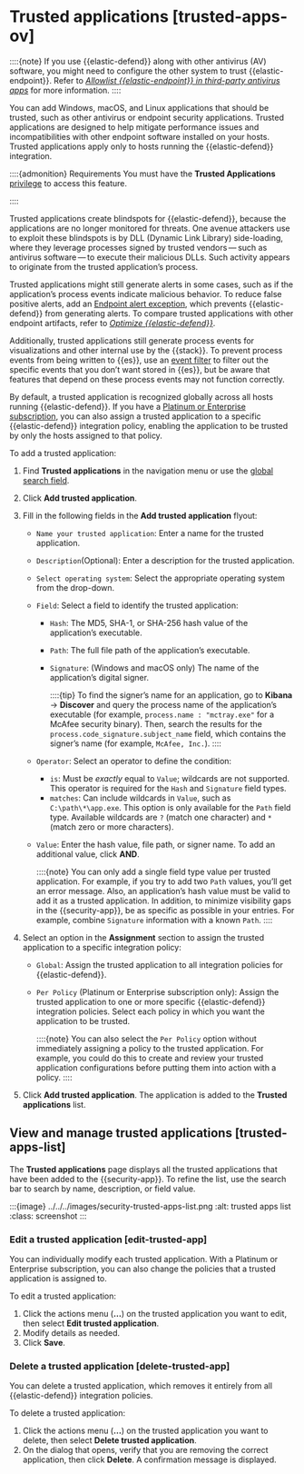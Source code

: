 # Trusted applications [trusted-apps-ov]

::::{note}
If you use {{elastic-defend}} along with other antivirus (AV) software, you might need to configure the other system to trust {{elastic-endpoint}}. Refer to [*Allowlist {{elastic-endpoint}} in third-party antivirus apps*](../../../solutions/security/manage-elastic-defend/allowlist-elastic-endpoint-in-third-party-antivirus-apps.md) for more information.
::::


You can add Windows, macOS, and Linux applications that should be trusted, such as other antivirus or endpoint security applications. Trusted applications are designed to help mitigate performance issues and incompatibilities with other endpoint software installed on your hosts. Trusted applications apply only to hosts running the {{elastic-defend}} integration.

::::{admonition} Requirements
You must have the **Trusted Applications** [privilege](../../../solutions/security/configure-elastic-defend/elastic-defend-feature-privileges.md) to access this feature.

::::


Trusted applications create blindspots for {{elastic-defend}}, because the applications are no longer monitored for threats. One avenue attackers use to exploit these blindspots is by DLL (Dynamic Link Library) side-loading, where they leverage processes signed by trusted vendors — such as antivirus software — to execute their malicious DLLs. Such activity appears to originate from the trusted application’s process.

Trusted applications might still generate alerts in some cases, such as if the application’s process events indicate malicious behavior. To reduce false positive alerts, add an [Endpoint alert exception](../../../solutions/security/detect-and-alert/add-manage-exceptions.md#endpoint-rule-exceptions), which prevents {{elastic-defend}} from generating alerts. To compare trusted applications with other endpoint artifacts, refer to [*Optimize {{elastic-defend}}*](../../../solutions/security/manage-elastic-defend/optimize-elastic-defend.md).

Additionally, trusted applications still generate process events for visualizations and other internal use by the {{stack}}. To prevent process events from being written to {{es}}, use an [event filter](../../../solutions/security/manage-elastic-defend/event-filters.md) to filter out the specific events that you don’t want stored in {{es}}, but be aware that features that depend on these process events may not function correctly.

By default, a trusted application is recognized globally across all hosts running {{elastic-defend}}. If you have a [Platinum or Enterprise subscription](https://www.elastic.co/pricing), you can also assign a trusted application to a specific {{elastic-defend}} integration policy, enabling the application to be trusted by only the hosts assigned to that policy.

To add a trusted application:

1. Find **Trusted applications** in the navigation menu or use the [global search field](/explore-analyze/find-and-organize/find-apps-and-objects.md).
2. Click **Add trusted application**.
3. Fill in the following fields in the **Add trusted application** flyout:

    * `Name your trusted application`: Enter a name for the trusted application.
    * `Description`(Optional): Enter a description for the trusted application.
    * `Select operating system`: Select the appropriate operating system from the drop-down.
    * `Field`: Select a field to identify the trusted application:

        * `Hash`: The MD5, SHA-1, or SHA-256 hash value of the application’s executable.
        * `Path`: The full file path of the application’s executable.
        * `Signature`: (Windows and macOS only) The name of the application’s digital signer.

            ::::{tip}
            To find the signer’s name for an application, go to **Kibana** → **Discover** and query the process name of the application’s executable (for example, `process.name : "mctray.exe"` for a McAfee security binary). Then, search the results for the `process.code_signature.subject_name` field, which contains the signer’s name (for example, `McAfee, Inc.`).
            ::::

    * `Operator`: Select an operator to define the condition:

        * `is`: Must be *exactly* equal to `Value`; wildcards are not supported. This operator is required for the `Hash` and `Signature` field types.
        * `matches`: Can include wildcards in `Value`, such as `C:\path\*\app.exe`. This option is only available for the `Path` field type. Available wildcards are `?` (match one character) and `*` (match zero or more characters).

    * `Value`: Enter the hash value, file path, or signer name. To add an additional value, click **AND**.

        ::::{note}
        You can only add a single field type value per trusted application. For example, if you try to add two `Path` values, you’ll get an error message. Also, an application’s hash value must be valid to add it as a trusted application. In addition, to minimize visibility gaps in the {{security-app}}, be as specific as possible in your entries. For example, combine `Signature` information with a known `Path`.
        ::::

4. Select an option in the **Assignment** section to assign the trusted application to a specific integration policy:

    * `Global`: Assign the trusted application to all integration policies for {{elastic-defend}}.
    * `Per Policy` (Platinum or Enterprise subscription only): Assign the trusted application to one or more specific {{elastic-defend}} integration policies. Select each policy in which you want the application to be trusted.

        ::::{note}
        You can also select the `Per Policy` option without immediately assigning a policy to the trusted application. For example, you could do this to create and review your trusted application configurations before putting them into action with a policy.
        ::::

5. Click **Add trusted application**. The application is added to the **Trusted applications** list.


## View and manage trusted applications [trusted-apps-list]

The **Trusted applications** page displays all the trusted applications that have been added to the {{security-app}}. To refine the list, use the search bar to search by name, description, or field value.

:::{image} ../../../images/security-trusted-apps-list.png
:alt: trusted apps list
:class: screenshot
:::


### Edit a trusted application [edit-trusted-app]

You can individually modify each trusted application. With a Platinum or Enterprise subscription, you can also change the policies that a trusted application is assigned to.

To edit a trusted application:

1. Click the actions menu (**…​**) on the trusted application you want to edit, then select **Edit trusted application**.
2. Modify details as needed.
3. Click **Save**.


### Delete a trusted application [delete-trusted-app]

You can delete a trusted application, which removes it entirely from all {{elastic-defend}} integration policies.

To delete a trusted application:

1. Click the actions menu (**…​**) on the trusted application you want to delete, then select **Delete trusted application**.
2. On the dialog that opens, verify that you are removing the correct application, then click **Delete**. A confirmation message is displayed.
